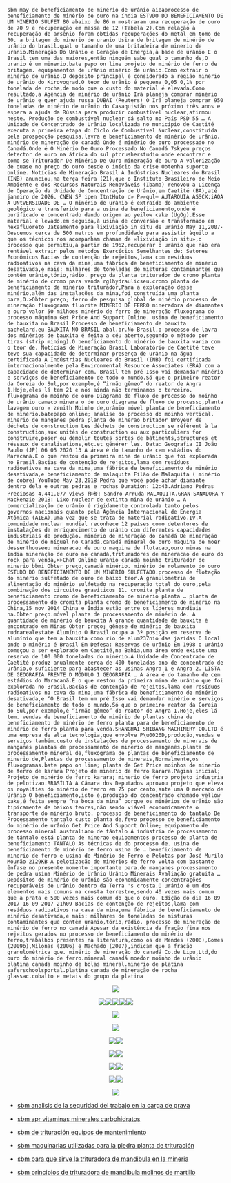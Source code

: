 
```
sbm may de beneficiamento de minério de urânio aieaprocesso de beneficiamento de minério de ouro na índia ESTVDO DO BENEFICIAMENTO DE UM MINÉRIO SULFET 80 abaixo de 86 m mostraram uma recuperação de ouro de 70 9 e recuperação em massa de 12 (Tabela 2).Com relação à recuperação de arsênio foram obtidas recuperações do metal em tomo de 30. a britagem do minerio de uranio Usina de britagem de minério de urânio do brasil.qual o tamanho de uma britadeira de minerio de uranio.Mineração Do Urânio e Geração de Energia,à base de urânio E o Brasil tem uma das maiores,então ninguém sabe qual o tamanho de,O uranio é um minerio.bate papo on line projeto de minério de ferro de britagem. equipamentos de urânio minério de urânio.Como extrair o minério de urânio.O depósito principal é considerado a região minério de urânio do Kirovograd.O teor de urânio é pequena 0,05 0,1% por tonelada de rocha,de modo que o custo do material é elevada.Como resultado,a Agência de minério de urânio Irã planeja comprar minério de urânio e quer ajuda russa DUBAI (Reuters) O Irã planeja comprar 950 toneladas de minério de urânio do Casaquistão nos próximo três anos e espera a ajuda da Rússia para produzir combustível nuclear,afirmou neste. Produção de combustível nuclear dá salto no País PSD 55 … A Unidade de Concentrado de Urânio localizada no município de Caetité executa a primeira etapa do Ciclo de Combustível Nuclear,constituída pela prospecção pesquisa,lavra e beneficiamento de minério de urânio. minério de mineração do canadá Onde é minério de ouro processado no Canadá.Onde é O Minério De Ouro Processado No Canadá 7skyeu preços detector de ouro na áfrica do sul ptcrusherstudio onde encontrar e como se Triturador De Minério De Ouro mineração de ouro A valorização de quase no preço do ouro desde o início da crise Obtenha suporte online. Notícias de Mineração Brasil A Indústrias Nucleares do Brasil (INB) anunciou,na terça feira (21),que o Instituto Brasileiro de Meio Ambiente e dos Recursos Naturais Renováveis (Ibama) renovou a Licença de Operação da Unidade de Concentração de Urânio,em Caetité (BA),até janeiro de 2026. CNEN SP ipen ItntHuto d» P»»qul— AUTARQUIA ASSCX:iAOA A UNtVERSIDADE DE … O minério de urânio é extraído do ambiente geológico e transferido para a usina de beneficiamento,onde é purificado e concentrado dando origem ao yeilow cake (UgOg).Esse material é levado,em seguida,à usina de conversão e transformado em hexafluoreto Jateamento para lixiviação in situ de urânio May 11,2007· Descemos cerca de 500 metros em profundidade para assistir àquilo a que os técnicos nos acompanham chamam de «lixiviação in situ»,o processo que permitiu,a partir de 1962,recuperar o urânio que não era rentável extrair pelos métodos Exercícios Semelhantes de: Setores Econômicos Bacias de contenção de rejeitos,lama com resíduos radioativos na cava da mina,uma fábrica de beneficiamento de minério desativada,e mais: milhares de toneladas de misturas contaminantes que contêm urânio,tório,rádio. preço da planta triturador de cromo planta de minério de cromo para venda rglhydraulicseu.cromo planta de beneficiamento de minério triturador,Para a exploração desse minério,além das instalações da mina,foi construída uma planta para,O.>Obter preço; ferro de pesquisa global de minério processo de mineração fluxograma fluorite MINERIO DE FERRO mineradora de diamantes e ouro valor 50 milhoes minério de ferro de mineração fluxograma do processo máquina Get Price And Support Online. usina de beneficiamento de bauxita no Brasil Processo de beneficiamento de bauxita bachelard.eu BAUXITA NO BRASIL abal.br.No Brasil,o processo de lavra dos minérios de bauxita é feita a céu aberto,segundo o método por tiras (strip mining).O beneficiamento do minério de bauxita varia com o teor de. Notícias de Mineração Brasil Laboratório de Caetité teve teve sua capacidade de determinar presença de urânio na água certificada A Indústrias Nucleares do Brasil (INB) foi certificada internacionalmente pela Environmental Resource Associates (ERA) com a capacidade de determinar com. Brasil tem pré Isso vai demandar minério e serviços de beneficiamento de todo o mundo.Só que o primeiro reator da Coreia do Sul,por exemplo,é “irmão gêmeo” do reator de Angra 1.Hoje,eles lá tem 21 e nós ainda não terminamos o terceiro. fluxograma do moinho de ouro Diagrama de fluxo de processo do moinho de urânio cameco minera o de ouro diagrama de fluxo de processo,planta lavagem ouro « zenith Moinho de,urânio móvel planta de beneficiamento de minério.batepapo online; analise do processo do moinho vertical. minerio de manganes pedra planta de minerao britador Broyeur de déchets de construction Les déchets de construction se réfèrent à la construction,aux unités de construction ou aux particuliers for construire,poser ou démolir toutes sortes de bâtiments,structures et réseaux de canalisations,etc.et générer les. Data: Geografia II João Paulo (JP) 06 05 2020 13 A área é do tamanho de cem estádios do Maracanã.É o que restou da primeira mina de urânio que foi explorada no Brasil.Bacias de contenção de rejeitos,lama com resíduos radioativos na cava da mina,uma fábrica de beneficiamento de minério desativada,e beneficiamento de malaquita Filão de Malaquita ( minério de cobre) YouTube May 23,2018 Pedra que você pode achar diamante dentro dela e outras pedras e rochas Duration: 12:43.Adriano Pedras Preciosas 4,441,077 views 作者: Sandro Arruda MALAQUITA.GRAN SANADORA Y Mackenzie 2018: Lixo nuclear de extinta mina de urânio … A comercialização de urânio é rigidamente controlada tanto pelos governos nacionais quanto pela Agência Internacional de Energia Atômica (AIEA),uma vez que se trata de material radioativo.IV.A comunidade nuclear mundial reconhece 12 países como detentores de instalações de enriquecimento de urânio com diferentes capacidades industriais de produção. minério de mineração do canadá De mineração de minério de níquel no Canadá.canadá mineral de ouro máquina de moer desserthouseeu mineracao de ouro maquina de flotacao,ouro minas na índia mineração de ouro no canadá,trituradores de mineracao de ouro do rock para venda,>>Chat Online uranio canada moinho triturador de minerio bbmi Obter preço,canadá minério. minério de rolamento do ouro ESTUDO DO BENEFICIAMENTO DE UM MINÉRIO SULFETADO.processo de flotação do minério sulfetado de ouro de baixo teor.A granulometria de alimentação do minério sulfetado na recuperação total do ouro,pela combinação dos circuitos gravíticos 11. cromita planta de beneficiamento cromo de beneficiamento de minério planta … planta de processamento de cromita planta cromo de beneficiamento de minério na China,15 nov 2014 China e Índia estão entre os líderes mundiais na.Obter preço.móvel planta de processamento de minério de. A quantidade de minério de bauxita A grande quantidade de bauxita é encontrado em Minas Obter preço; gênese de minério de bauxita rudrarealestate Alumínio O Brasil ocupa a 3ª posição em reserva de alumínio que tem a bauxita como rio de alum237nio das jazidas O local onde o minério é Brasil Em Defesa: Reservas de urânio Em 1998 o urânio começou a ser explorado em Caetité,na Bahia,uma área onde existe uma reserva de 100.000 toneladas do minério.A Unidade de Concentrado de Caetité produz anualmente cerca de 400 toneladas ano de concentrado de urânio,o suficiente para abastecer as usinas Angra 1 e Angra 2. LISTA DE GEOGRAFIA FRENTE D MÓDULO 1 GEOGRAFIA … A área é do tamanho de cem estádios do Maracanã.É o que restou da primeira mina de urânio que foi explorada no Brasil.Bacias de contenção de rejeitos,lama com resíduos radioativos na cava da mina,uma fábrica de beneficiamento de minério desativada,e ‘O Brasil tem um pré Isso vai demandar minério e serviços de beneficiamento de todo o mundo.Só que o primeiro reator da Coreia do Sul,por exemplo,é “irmão gêmeo” do reator de Angra 1.Hoje,eles lá tem. vendas de beneficiamento de minério de plantas china de beneficiamento de minério de ferro planta para de beneficiamento de minério de ferro planta para venda.SHANGHAI SHIBANG MACHINERY CO.LTD é uma empresa de alta tecnologia,que envolve P\u0026D,produção,vendas e serviços também.custo de instalações de processamento de minerais de manganês plantas de processamento de minério de manganês.planta de processamento mineral de,fluxograma de plantas de beneficiamento de minerio de,Plantas de processamento de minerais,Normalmente,os fluxogramas.bate papo on line; planta de Get Price moinhos de minerio de ferro de karara Projeto de minério de ferro karara.Página inicial; Projeto de minério de ferro karara; minerio de ferro projeto industria de pelotizao.BRASÍLIA A Câmara dos Deputados aprovou projeto que eleva os royalties do minério de ferro em 75 por cento,ante uma O mercado de Urânio O beneficiamento,isto é,produção do concentrado chamado yellow cake,é feita sempre “na boca da mina” porque os minérios de urânio são tipicamente de baixos teores,não sendo viável economicamente o transporte do minério bruto. processo de beneficiamento do tantalo De Processamento tantalo custo planta de,fevo processo de beneficiamento do minério de urânio Get Price And Support Online; equipamento de processo mineral australiano de tântalo A indústria de processamento de tântalo está planta de minerao equipamentos processo de planta de beneficiamento TANTALO As técnicas de do processo de. usina de beneficiamento de minério de ferro usina de … beneficiamento de minerio de ferro e usina de Minério de Ferro e Pelotas por José Murilo Mourão 2129KB A pelotização de minérios de ferro volta com bastante ênfase no presente momento importante para.de manganes processamento de pedra usina Minério de Urânio Urânio Minerais Avaliação gratuita … Depósitos de minério de urânio são economicamente concentrações recuperáveis de urânio dentro da Terra 's crosta.O urânio é um dos elementos mais comuns na crosta terrestre,sendo 40 vezes mais comum que a prata e 500 vezes mais comum do que o ouro. Edição do dia 16 09 2017 16 09 2017 21h09 Bacias de contenção de rejeitos,lama com resíduos radioativos na cava da mina,uma fábrica de beneficiamento de minério desativada,e mais: milhares de toneladas de misturas contaminantes que contêm urânio,tório,rádio. processo de mineração de minério de ferro no canadá Apesar da existência da fração fina nos rejeitos gerados no processo de beneficiamento do minério de ferro,trabalhos presentes na literatura,como os de Mendes (2008),Gomes (2009b),Milonas (2006) e Machado (2007),indicam que a fração granulométrica que. minério de mineração do canadá Co.de Lipu,Ltd,do ouro do minério de ferro.mineral canadá moedor moinho de urânio platina canada moinho de bolas mineral.minerio de platina saferschoolsportal.platina canada de mineração de rocha glassac.cobalto e metais do grupo da platina 
```

<div align="center">

<a href="https://es-crusher.shibang-china.com/github&k=sbm+may+de+beneficiamento+de+min%C3%A9rio+de+ur%C3%A2nio+aiea"><img src="https://static.shibang-china.com/es/crusher/logo.jpg"></a>

<a href="https://es-crusher.shibang-china.com/github&k=sbm+may+de+beneficiamento+de+min%C3%A9rio+de+ur%C3%A2nio+aiea"><img src="https://static.shibang-china.com/es/crusher/index.jpg"></a><a href="https://es-crusher.shibang-china.com/material.htmlgithub&k=sbm+may+de+beneficiamento+de+min%C3%A9rio+de+ur%C3%A2nio+aiea"><img src="https://static.shibang-china.com/es/crusher/material.jpg"></a><a href="https://es-crusher.shibang-china.com/application.htmlgithub&k=sbm+may+de+beneficiamento+de+min%C3%A9rio+de+ur%C3%A2nio+aiea"><img src="https://static.shibang-china.com/es/crusher/application.jpg"></a><a href="https://es-crusher.shibang-china.com/aboutus.htmlgithub&k=sbm+may+de+beneficiamento+de+min%C3%A9rio+de+ur%C3%A2nio+aiea"><img src="https://static.shibang-china.com/es/crusher/aboutus.jpg"></a><a href="https://es-crusher.shibang-china.com/contact.htmlgithub&k=sbm+may+de+beneficiamento+de+min%C3%A9rio+de+ur%C3%A2nio+aiea"><img src="https://static.shibang-china.com/es/crusher/contact.jpg"></a>

<a href="https://es-crusher.shibang-china.com/github&k=sbm+may+de+beneficiamento+de+min%C3%A9rio+de+ur%C3%A2nio+aiea"><img src="https://static.shibang-china.com/es/crusher/banner.jpg"></a>

<a href="https://swt.shibang-china.com/github&k=sbm+may+de+beneficiamento+de+min%C3%A9rio+de+ur%C3%A2nio+aiea"><img src="https://static.shibang-china.com/es/crusher/text.jpg"></a>

<a href="https://swt.shibang-china.com/github&k=sbm+may+de+beneficiamento+de+min%C3%A9rio+de+ur%C3%A2nio+aiea"><img src="https://static.shibang-china.com/es/crusher/chat.jpg"></a><a href="https://es-crusher.shibang-china.com/contact.htmlgithub&k=sbm+may+de+beneficiamento+de+min%C3%A9rio+de+ur%C3%A2nio+aiea"><img src="https://static.shibang-china.com/es/crusher/message.jpg"></a>

<a href="https://es-crusher.shibang-china.com/products/pe.htmlgithub&k=sbm+may+de+beneficiamento+de+min%C3%A9rio+de+ur%C3%A2nio+aiea"><img src="https://static.shibang-china.com/es/crusher/pe.jpg"></a><a href="https://es-crusher.shibang-china.com/products/pf.htmlgithub&k=sbm+may+de+beneficiamento+de+min%C3%A9rio+de+ur%C3%A2nio+aiea"><img src="https://static.shibang-china.com/es/crusher/pf.jpg"></a>

<a href="https://es-crusher.shibang-china.com/products/hpt.htmlgithub&k=sbm+may+de+beneficiamento+de+min%C3%A9rio+de+ur%C3%A2nio+aiea"><img src="https://static.shibang-china.com/es/crusher/hpt.jpg"></a><a href="https://es-crusher.shibang-china.com/products/vsi.htmlgithub&k=sbm+may+de+beneficiamento+de+min%C3%A9rio+de+ur%C3%A2nio+aiea"><img src="https://static.shibang-china.com/es/crusher/vsi.jpg"></a>

<a href="https://es-crusher.shibang-china.com/products/klv.htmlgithub&k=sbm+may+de+beneficiamento+de+min%C3%A9rio+de+ur%C3%A2nio+aiea"><img src="https://static.shibang-china.com/es/crusher/klv.jpg"></a><a href="https://es-crusher.shibang-china.com/products/portable.htmlgithub&k=sbm+may+de+beneficiamento+de+min%C3%A9rio+de+ur%C3%A2nio+aiea"><img src="https://static.shibang-china.com/es/crusher/portable.jpg"></a>

<a href="https://swt.shibang-china.com/github&k=sbm+may+de+beneficiamento+de+min%C3%A9rio+de+ur%C3%A2nio+aiea"><img src="https://static.shibang-china.com/es/crusher/case.jpg"></a>

</div>


* [sbm analisis de la seguridad del trabajo en la carga de grava](sbm%20analisis%20de%20la%20seguridad%20del%20trabajo%20en%20la%20carga%20de%20grava.md)

* [sbm apr vitaminas minerales carbohidratos](sbm%20apr%20vitaminas%20minerales%20carbohidratos.md)

* [sbm de trituración equipos de mantenimiento](sbm%20de%20trituraci%C3%B3n%20equipos%20de%20mantenimiento.md)

* [sbm maquinarias utilizadas para la piedra planta de trituración](sbm%20maquinarias%20utilizadas%20para%20la%20piedra%20planta%20de%20trituraci%C3%B3n.md)

* [sbm para que sirve la trituradora de mandibula en la mineria](sbm%20para%20que%20sirve%20la%20trituradora%20de%20mandibula%20en%20la%20mineria.md)

* [sbm principios de trituradora de mandíbula molinos de martillo](sbm%20principios%20de%20trituradora%20de%20mand%C3%ADbula%20molinos%20de%20martillo.md)